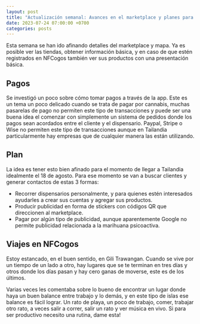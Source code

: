 ```yaml
---
layout: post
title: "Actualización semanal: Avances en el marketplace y planes para Tailandia"
date: 2023-07-24 07:00:00 +0700
categories: posts
---
```


Esta semana se han ido afinando detalles del marketplace y mapa. Ya es posible ver las tiendas, obtener información básica, y en caso de que estén registrados en NFCogos también ver sus productos con una presentación básica.

## Pagos

Se investigó un poco sobre cómo tomar pagos a través de la app. Este es un tema un poco delicado cuando se trata de pagar por cannabis, muchas pasarelas de pago no permiten este tipo de transacciones y puede ser una buena idea el comenzar con simplemente un sistema de pedidos donde los pagos sean acordados entre el cliente y el dispensario. Paypal, Stripe o Wise no permiten este tipo de transacciones aunque en Tailandia particularmente hay empresas que de cualquier manera las están utilizando.

## Plan

La idea es tener esto bien afinado para el momento de llegar a Tailandia idealmente el 18 de agosto. Para ese momento se van a buscar clientes y generar contactos de estas 3 formas:

- Recorrer dispensarios personalmente, y para quienes estén interesados ayudarles a crear sus cuentas y agregar sus productos.
- Producir publicidad en forma de stickers con códigos QR que direccionen al marketplace.
- Pagar por algún tipo de publicidad, aunque aparentemente Google no permite publicidad relacionada a la marihuana psicoactiva.

## Viajes en NFCogos

Estoy estancado, en el buen sentido, en Gili Trawangan. Cuando se vive por un tiempo de un lado a otro, hay lugares que se te terminan en tres días y otros donde los días pasan y hay cero ganas de moverse, este es de los últimos.

Varias veces les comentaba sobre lo bueno de encontrar un lugar donde haya un buen balance entre trabajo y lo demás, y en este tipo de islas ese balance es fácil lograr. Un rato de playa, un poco de trabajo, comer, trabajar otro rato, a veces salir a correr, salir un rato y ver música en vivo. Si para ser productivo necesito una rutina, dame esta!
